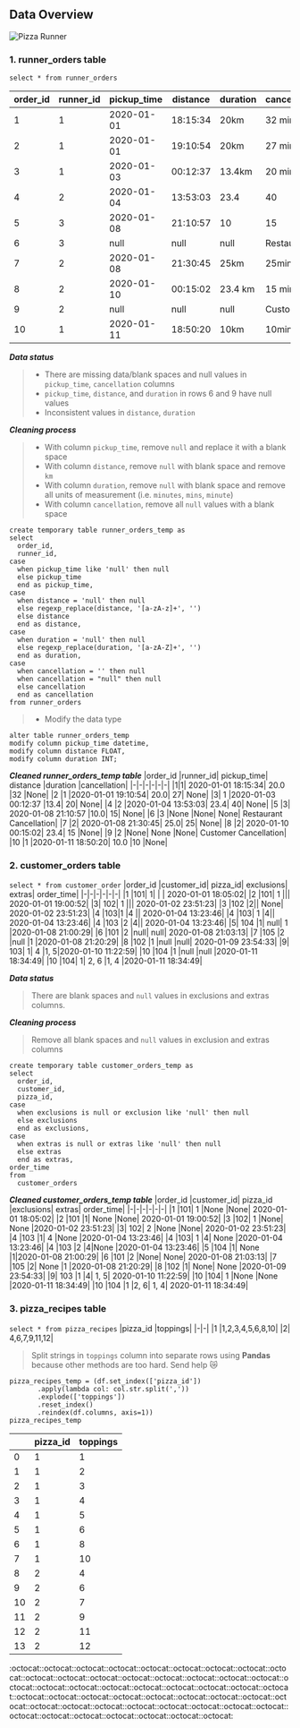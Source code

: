 ## Data Overview                                                                                                                                                                                     
![Pizza Runner](https://github.com/cawcs/8-Week-SQL-Challenge/assets/147532517/8871052e-c0c8-4297-8d7a-33536e3d13ea)

### 1. runner_orders table                                                                                                                                                                             
```
select * from runner_orders
```

|order_id	|runner_id|	pickup_time|	distance|	duration|	cancellation
|-|-|-|-|-|-|
|1|	1|	2020-01-01 |18:15:34	|20km|	32 minutes|	
|2	|1|	2020-01-01 |19:10:54	|20km|	27 minutes	|
|3	|1|	2020-01-03 |00:12:37|	13.4km	|20 mins|	None|
|4	|2	|2020-01-04 |13:53:03	|23.4|	40|	None|
|5	|3	|2020-01-08| 21:10:57	|10|	15|	None|
|6|	3|	null|	null|	null|	Restaurant| Cancellation|
|7	|2|	2020-01-08| 21:30:45|	25km|	25mins	|null|
|8	|2|	2020-01-10 |00:15:02	|23.4 km|	15 minute	|null|
|9|	2	|null	|null	|null|	Customer |Cancellation|
|10	|1	|2020-01-11| 18:50:20|	10km|	10minutes|	null|

***Data status***
>  - There are missing data/blank spaces and null values in `pickup_time`, `cancellation` columns 
>  - `pickup_time`, `distance`, and `duration` in rows 6 and 9 have null values 
>  - Inconsistent values in `distance`, `duration`

***Cleaning process***
> - With column `pickup_time`, remove `null` and replace it with a blank space
> - With column `distance`, remove `null` with blank space and remove `km`
> - With column `duration`, remove `null` with blank space and remove all units of measurement (i.e. `minutes`, `mins`, `minute`)
> - With column `cancellation`, remove all `null` values with a blank space
````
create temporary table runner_orders_temp as
select
  order_id,
  runner_id,
case
  when pickup_time like 'null' then null
  else pickup_time
  end as pickup_time,
case
  when distance = 'null' then null
  else regexp_replace(distance, '[a-zA-z]+', '')
  else distance
  end as distance,
case
  when duration = 'null' then null
  else regexp_replace(duration, '[a-zA-Z]+', '')
  end as duration,
case
  when cancellation = '' then null
  when cancellation = "null" then null
  else cancellation
  end as cancellation
from runner_orders
````
> - Modify the data type
````
alter table runner_orders_temp
modify column pickup_time datetime,
modify column distance FLOAT,
modify column duration INT;
````
***Cleaned runner_orders_temp table***
|order_id	|runner_id|	pickup_time|	distance	|duration	|cancellation|
|-|-|-|-|-|-|
|1|1|	2020-01-01 18:15:34|	20.0	|32	|None|
|2	|1	|2020-01-01 19:10:54|	20.0|	27|	None|
|3|	1	|2020-01-03 00:12:37	|13.4|	20|	None|
|4	|2	|2020-01-04 13:53:03|	23.4|	40|	None|
|5	|3|	2020-01-08 21:10:57	|10.0|	15|	None|
|6	|3	|None	|None|	None|	Restaurant Cancellation|
|7	|2|	2020-01-08 21:30:45|	25.0|	25|	None|
|8	|2|	2020-01-10 00:15:02|	23.4|	15	|None|
|9	|2	|None|	None	|None|	Customer Cancellation|
|10	|1	|2020-01-11 18:50:20|	10.0	|10	|None|

### 2. customer_orders table
````select * from customer_order````
|order_id	|customer_id|	pizza_id|	exclusions|	extras|	order_time|
|-|-|-|-|-|-|
|1	|101|	1| |		|	2020-01-01 18:05:02|
|2	|101|	1	|||		2020-01-01 19:00:52|
|3|	102|	1	|||		2020-01-02 23:51:23|
|3	|102	|2||		None|	2020-01-02 23:51:23|
|4	|103|1	|4	||	2020-01-04 13:23:46|
|4	|103|	1	|4||		2020-01-04 13:23:46|
|4	|103	|2	|4||		2020-01-04 13:23:46|
|5|	104	|1|	null|	1	|2020-01-08 21:00:29|
|6	|101	|2	|null|	null|	2020-01-08 21:03:13|
|7	|105	|2	|null	|1	|2020-01-08 21:20:29|
|8	|102	|1	|null	|null|	2020-01-09 23:54:33|
|9|	103|	1|	4	|1, 5|2020-01-10 11:22:59|
|10	|104	|1	|null	|null	|2020-01-11 18:34:49|
|10	|104|	1|	2, 6	|1, 4	|2020-01-11 18:34:49|

***Data status***
> There are blank spaces and `null` values in exclusions and extras columns.

***Cleaning process***
> Remove all blank spaces and `null` values in exclusion and extras columns 
````
create temporary table customer_orders_temp as
select
  order_id,
  customer_id,
  pizza_id, 
case
  when exclusions is null or exclusion like 'null' then null
  else exclusions
  end as exclusions,
case 
  when extras is null or extras like 'null' then null
  else extras
  end as extras,
order_time
from
  customer_orders
````
***Cleaned customer_orders_temp table***
|order_id	|customer_id|	pizza_id	|exclusions|	extras|	order_time|
|-|-|-|-|-|-|
|1	|101|	1	|None	|None|	2020-01-01 18:05:02|
|2	|101	|1|	None	|None|	2020-01-01 19:00:52|
|3	|102|	1	|None|	None	|2020-01-02 23:51:23|
|3|	102|	2	|None	|None|	2020-01-02 23:51:23|
|4	|103	|1|	4	|None	|2020-01-04 13:23:46|
|4	|103|	1	|4|	None	|2020-01-04 13:23:46|
|4	|103	|2	|4|None	|2020-01-04 13:23:46|
|5	|104	|1|	None	|1|2020-01-08 21:00:29|
|6	|101	|2	|None|	None|	2020-01-08 21:03:13|
|7	|105	|2|	None	|1	|2020-01-08 21:20:29|
|8	|102	|1|	None|	None	|2020-01-09 23:54:33|
|9|	103	|1	|4|	1, 5|	2020-01-10 11:22:59|
|10	|104|	1	|None	|None	|2020-01-11 18:34:49|
|10	|104	|1	|2, 6|	1, 4|	2020-01-11 18:34:49|

### 3. pizza_recipes table
```select * from pizza_recipes```
|pizza_id	|toppings|
|-|-|
|1	|1,2,3,4,5,6,8,10|
|2|	4,6,7,9,11,12|

> Split strings in `toppings` column into separate rows using **Pandas** because other methods are too hard. Send help 😿
````
pizza_recipes_temp = (df.set_index(['pizza_id']) 
       .apply(lambda col: col.str.split(','))
       .explode(['toppings'])
       .reset_index()
       .reindex(df.columns, axis=1))
pizza_recipes_temp
````
|	|pizza_id	|toppings|
 |-|-|-|
|0	|1|	1|
|1|	1	|2|
|2|	1	|3|
|3	|1|	4|
|4|	1	|5|
|5	|1	|6|
|6|	1	|8|
|7	|1|	10|
|8	|2|	4|
|9	|2	|6|
|10	|2	|7|
|11|	2	|9|
|12	|2|	11|
|13	|2|	12|


:octocat::octocat::octocat::octocat::octocat::octocat::octocat::octocat::octocat::octocat::octocat::octocat::octocat::octocat::octocat::octocat::octocat::octocat::octocat::octocat::octocat::octocat::octocat::octocat::octocat::octocat::octocat::octocat::octocat::octocat::octocat::octocat::octocat::octocat::octocat::octocat::octocat::octocat::octocat::octocat::octocat::octocat::octocat::octocat::octocat::octocat::octocat::octocat::octocat::octocat:
